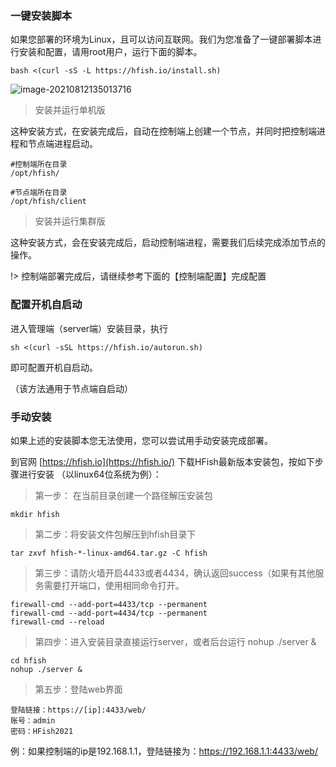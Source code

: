 ### 一键安装脚本

如果您部署的环境为Linux，且可以访问互联网。我们为您准备了一键部署脚本进行安装和配置，请用root用户，运行下面的脚本。

```
bash <(curl -sS -L https://hfish.io/install.sh)
```

![image-20210812135013716](http://img.threatbook.cn/hfish/20210812135015.png)

> 安装并运行单机版

这种安装方式，在安装完成后，自动在控制端上创建一个节点，并同时把控制端进程和节点端进程启动。

```
#控制端所在目录
/opt/hfish/

#节点端所在目录
/opt/hfish/client
```

> 安装并运行集群版

这种安装方式，会在安装完成后，启动控制端进程，需要我们后续完成添加节点的操作。

!> 控制端部署完成后，请继续参考下面的【控制端配置】完成配置



### 配置开机自启动

进入管理端（server端）安装目录，执行

```
sh <(curl -sSL https://hfish.io/autorun.sh)
```

即可配置开机自启动。

（该方法通用于节点端自启动）



### 手动安装

如果上述的安装脚本您无法使用，您可以尝试用手动安装完成部署。

到官网 [https://hfish.io](https://hfish.io/) 下载HFish最新版本安装包，按如下步骤进行安装 （以linux64位系统为例）：

> 第一步： 在当前目录创建一个路径解压安装包

```
mkdir hfish
```

> 第二步：将安装文件包解压到hfish目录下

```
tar zxvf hfish-*-linux-amd64.tar.gz -C hfish
```

> 第三步：请防火墙开启4433或者4434，确认返回success（如果有其他服务需要打开端口，使用相同命令打开。

```
firewall-cmd --add-port=4433/tcp --permanent
firewall-cmd --add-port=4434/tcp --permanent
firewall-cmd --reload
```

> 第四步：进入安装目录直接运行server，或者后台运行 nohup ./server &

```
cd hfish
nohup ./server &
```

> 第五步：登陆web界面

```
登陆链接：https://[ip]:4433/web/
账号：admin
密码：HFish2021
```

例：如果控制端的ip是192.168.1.1，登陆链接为：https://192.168.1.1:4433/web/

